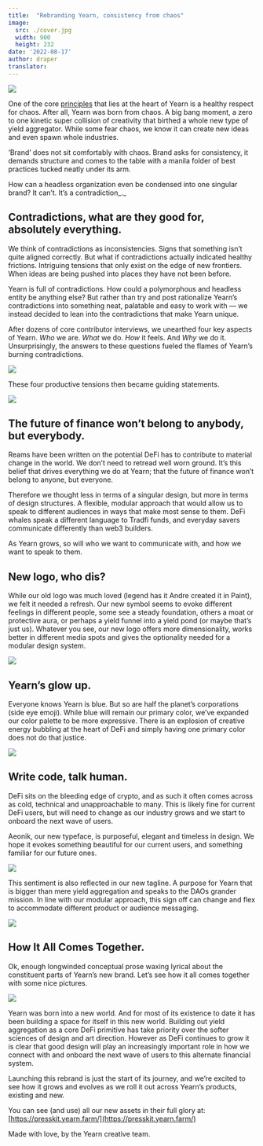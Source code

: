 ```yaml
---
title:  "Rebranding Yearn, consistency from chaos"
image:
  src: ./cover.jpg
  width: 900
  height: 232
date: '2022-08-17'
author: draper
translator: 
---
```


![](cover.jpg?w=900&h=232)

One of the core [principles](https://yearn.love/) that lies at the heart of Yearn is a healthy respect for chaos. After all, Yearn was born from chaos. A big bang moment, a zero to one kinetic super collision of creativity that birthed a whole new type of yield aggregator. While some fear chaos, we know it can create new ideas and even spawn whole industries.

‘Brand’ does not sit comfortably with chaos. Brand asks for consistency, it demands structure and comes to the table with a manila folder of best practices tucked neatly under its arm.

How can a headless organization even be condensed into one singular brand? It can’t. It’s a contradiction_._

## Contradictions, what are they good for, absolutely everything.

We think of contradictions as inconsistencies. Signs that something isn’t quite aligned correctly. But what if contradictions actually indicated healthy frictions. Intriguing tensions that only exist on the edge of new frontiers. When ideas are being pushed into places they have not been before.

Yearn is full of contradictions. How could a polymorphous and headless entity be anything else? But rather than try and post rationalize Yearn’s contradictions into something neat, palatable and easy to work with — we instead decided to lean into the contradictions that make Yearn unique.

After dozens of core contributor interviews, we unearthed four key aspects of Yearn. *Who* we are. *What* we do. *How* it feels. And *Why* we do it. Unsurprisingly, the answers to these questions fueled the flames of Yearn’s burning contradictions.

![](image1.jpg?w=900&h=904)

These four productive tensions then became guiding statements.

![](image2.jpg?w=900&h=904)

## The future of finance won’t belong to anybody, but everybody.

Reams have been written on the potential DeFi has to contribute to material change in the world. We don’t need to retread well worn ground. It’s this belief that drives everything we do at Yearn; that the future of finance won’t belong to anyone, but everyone.

Therefore we thought less in terms of a singular design, but more in terms of design structures. A flexible, modular approach that would allow us to speak to different audiences in ways that make most sense to them. DeFi whales speak a different language to Tradfi funds, and everyday savers communicate differently than web3 builders.

As Yearn grows, so will who we want to communicate with, and how we want to speak to them.

## New logo, who dis?

While our old logo was much loved (legend has it Andre created it in Paint), we felt it needed a refresh. Our new symbol seems to evoke different feelings in different people, some see a steady foundation, others a moat or protective aura, or perhaps a yield funnel into a yield pond (or maybe that’s just us). Whatever you see, our new logo offers more dimensionality, works better in different media spots and gives the optionality needed for a modular design system.

![](image3.jpg?w=900&h=1664)

## Yearn’s glow up.

Everyone knows Yearn is blue. But so are half the planet’s corporations (side eye emoji). While blue will remain our primary color, we’ve expanded our color palette to be more expressive. There is an explosion of creative energy bubbling at the heart of DeFi and simply having one primary color does not do that justice.

![](image4.jpg?w=900&h=2316)

## Write code, talk human.

DeFi sits on the bleeding edge of crypto, and as such it often comes across as cold, technical and unapproachable to many. This is likely fine for current DeFi users, but will need to change as our industry grows and we start to onboard the next wave of users.

Aeonik, our new typeface, is purposeful, elegant and timeless in design. We hope it evokes something beautiful for our current users, and something familiar for our future ones.

![](image5.jpg?w=900&h=1214)

This sentiment is also reflected in our new tagline. A purpose for Yearn that is bigger than mere yield aggregation and speaks to the DAOs grander mission. In line with our modular approach, this sign off can change and flex to accommodate different product or audience messaging.

![](image6.jpg?w=900&h=1069)

## How It All Comes Together.

Ok, enough longwinded conceptual prose waxing lyrical about the constituent parts of Yearn’s new brand. Let’s see how it all comes together with some nice pictures.

![](image7.jpg?w=900&h=3966)

Yearn was born into a new world. And for most of its existence to date it has been building a space for itself in this new world. Building out yield aggregation as a core DeFi primitive has take priority over the softer sciences of design and art direction. However as DeFi continues to grow it is clear that good design will play an increasingly important role in how we connect with and onboard the next wave of users to this alternate financial system.

Launching this rebrand is just the start of its journey, and we’re excited to see how it grows and evolves as we roll it out across Yearn’s products, existing and new.

You can see (and use) all our new assets in their full glory at: [https://presskit.yearn.farm/](https://presskit.yearn.farm/)

Made with love, by the Yearn creative team.

